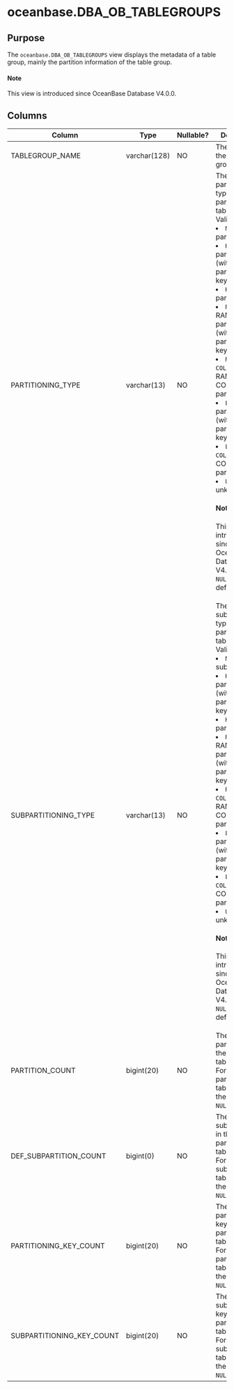 # oceanbase.DBA_OB_TABLEGROUPS

## Purpose

The `oceanbase.DBA_OB_TABLEGROUPS` view displays the metadata of a table group, mainly the partition information of the table group.

<main id="notice" type='explain'>
  <h4>Note</h4>
  <p>This view is introduced since OceanBase Database V4.0.0. </p>
</main>

## Columns

| Column | Type | Nullable? | Description |
|---------------------------|--------------|------------|--------------------------------------------------------------------------------------------------------|
| TABLEGROUP_NAME | varchar(128) | NO | The name of the table group. |
| PARTITIONING_TYPE | varchar(13) | NO | The partitioning type of the partitioned table group. Valid values: <li> `NONE`: non-partitioning   <li> `HASH`: HASH partitioning (with a single partitioning key)   <li> `KEY`: KEY partitioning   <li> `RANGE`: RANGE partitioning (with a single partitioning key)   <li> `RANGE COLUMNS`: RANGE COLUMNS partitioning   <li> `LIST`: LIST partitioning (with a single partitioning key)   <li> `LIST COLUMNS`: LIST COLUMNS partitioning   <li> `UNKNOWN`: an unknown type<main id="notice" type='explain'><h4>Note</h4><p>This column is introduced since OceanBase Database V4.2.0 and is <code>NULL</code> by default.</p></main> |
| SUBPARTITIONING_TYPE | varchar(13) | NO | The subpartitioning type of the partitioned table group. Valid values: <li> `NONE`: non-subpartitioning   <li> `HASH`: HASH partitioning (with a single partitioning key)   <li> `KEY`: KEY partitioning   <li> `RANGE`: RANGE partitioning (with a single partitioning key)   <li> `RANGE COLUMNS`: RANGE COLUMNS partitioning   <li> `LIST`: LIST partitioning (with a single partitioning key)   <li> `LIST COLUMNS`: LIST COLUMNS partitioning   <li> `UNKNOWN`: an unknown type<main id="notice" type='explain'><h4>Note</h4><p>This column is introduced since OceanBase Database V4.2.0 and is <code>NULL</code> by default.</p></main> |
| PARTITION_COUNT | bigint(20) | NO | The number of partitions in the partitioned table group. For a non-partitioned table group, the value is `NULL`. |
| DEF_SUBPARTITION_COUNT | bigint(0) | NO | The number of subpartitions in the partitioned table group. For a non-subpartitioned table group, the value is `NULL`. |
| PARTITIONING_KEY_COUNT | bigint(20) | NO | The number of partitioning keys for the partitioned table group. For a non-partitioned table group, the value is `NULL`. |
| SUBPARTITIONING_KEY_COUNT | bigint(20) | NO | The number of subpartitioning keys for the partitioned table group. For a non-subpartitioned table group, the value is `NULL`. |
